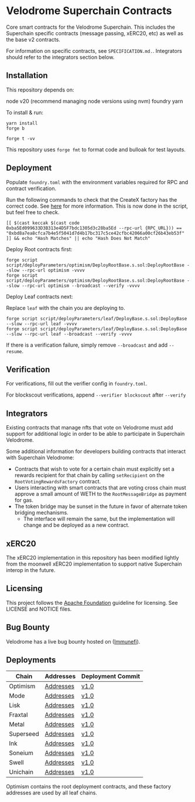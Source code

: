 # Velodrome Superchain Contracts

Core smart contracts for the Velodrome Superchain. This includes the Superchain
specific contracts (message passing, xERC20, etc) as well as the base v2 contracts.

For information on specific contracts, see `SPECIFICATION.md.`. Integrators should
refer to the integrators section below.

## Installation

This repository depends on:

node v20 (recommend managing node versions using nvm)
foundry
yarn

To install & run:

```
yarn install
forge b

forge t -vv
```

This repository uses `forge fmt` to format code and bulloak for test layouts.

## Deployment

Populate `foundry.toml` with the environment variables required for RPC and contract verification.

Run the following commands to check that the CreateX factory has the correct code. See [here](https://github.com/pcaversaccio/createx/blob/43adf407f1313c5975c7db106092c3b636323ef6/README.md?plain=1#L844) for more information. This is now done in the script, but feel free to check.

```
[[ $(cast keccak $(cast code 0xba5Ed099633D3B313e4D5F7bdc1305d3c28ba5Ed --rpc-url {RPC_URL})) == "0xbd8a7ea8cfca7b4e5f5041d7d4b17bc317c5ce42cfbc42066a00cf26b43eb53f" ]] && echo "Hash Matches" || echo "Hash Does Not Match"
```

Deploy Root contracts first:

```
forge script script/deployParameters/optimism/DeployRootBase.s.sol:DeployRootBase --slow --rpc-url optimism -vvvv
forge script script/deployParameters/optimism/DeployRootBase.s.sol:DeployRootBase --slow --rpc-url optimism --broadcast --verify -vvvv
```

Deploy Leaf contracts next:

Replace `leaf` with the chain you are deploying to.

```
forge script script/deployParameters/leaf/DeployBase.s.sol:DeployBase --slow --rpc-url leaf -vvvv
forge script script/deployParameters/leaf/DeployBase.s.sol:DeployBase --slow --rpc-url leaf --broadcast --verify -vvvv
```

If there is a verification failure, simply remove `--broadcast` and add `--resume`.

## Verification

For verifications, fill out the verifier config in `foundry.toml`.

For blockscout verifications, append `--verifier blockscout` after `--verify`

## Integrators

Existing contracts that manage nfts that vote on Velodrome must add support for additional logic in 
order to be able to participate in Superchain Velodrome.

Some additional information for developers building contracts that interact with Superchain Velodrome:
- Contracts that wish to vote for a certain chain must explicitly set a rewards recipient for that chain by calling `setRecipient` on
 the `RootVotingRewardsFactory` contract.
- Users interacting with smart contracts that are voting cross chain must approve a small amount of
 WETH to the `RootMessageBridge` as payment for gas.
- The token bridge may be sunset in the future in favor of alternate token bridging mechanisms.
    - The interface will remain the same, but the implementation will change and be deployed as a new contract.

## xERC20

The xERC20 implementation in this repository has been modified lightly from 
the moonwell xERC20 implementation to support native Superchain interop in the future.

## Licensing

This project follows the [Apache Foundation](https://infra.apache.org/licensing-howto.html)
guideline for licensing. See LICENSE and NOTICE files.

## Bug Bounty
Velodrome has a live bug bounty hosted on ([Immunefi](https://immunefi.com/bounty/velodromefinance/)).

## Deployments

| Chain      | Addresses          | Deployment Commit |
|------------|--------------------|-------------------|
| Optimism   | [Addresses](https://github.com/velodrome-finance/superchain-contracts/blob/main/deployment-addresses/optimism.json)           | [v1.0](https://github.com/velodrome-finance/superchain-contracts/commit/a739cdd788673d5fb08736e456fd8ec15d262dc7)      |
| Mode       | [Addresses](https://github.com/velodrome-finance/superchain-contracts/blob/main/deployment-addresses/mode.json)           | [v1.0](https://github.com/velodrome-finance/superchain-contracts/commit/a739cdd788673d5fb08736e456fd8ec15d262dc7)      |
| Lisk       | [Addresses](https://github.com/velodrome-finance/superchain-contracts/blob/main/deployment-addresses/lisk.json)           | [v1.0](https://github.com/velodrome-finance/superchain-contracts/commit/a739cdd788673d5fb08736e456fd8ec15d262dc7)      |
| Fraxtal    | [Addresses](https://github.com/velodrome-finance/superchain-contracts/blob/main/deployment-addresses/fraxtal.json)           | [v1.0](https://github.com/velodrome-finance/superchain-contracts/commit/a739cdd788673d5fb08736e456fd8ec15d262dc7)      |
| Metal    | [Addresses](https://github.com/velodrome-finance/superchain-contracts/blob/main/deployment-addresses/metal.json)           | [v1.0](https://github.com/velodrome-finance/superchain-contracts/commit/a739cdd788673d5fb08736e456fd8ec15d262dc7)      | 
| Superseed  | [Addresses](https://github.com/velodrome-finance/superchain-contracts/blob/main/deployment-addresses/superseed.json)         | [v1.0](https://github.com/velodrome-finance/superchain-contracts/commit/a739cdd788673d5fb08736e456fd8ec15d262dc7)      |
| Ink      | [Addresses](https://github.com/velodrome-finance/superchain-contracts/blob/main/deployment-addresses/ink.json)           | [v1.0](https://github.com/velodrome-finance/superchain-contracts/commit/a739cdd788673d5fb08736e456fd8ec15d262dc7)      | 
| Soneium  | [Addresses](https://github.com/velodrome-finance/superchain-contracts/blob/main/deployment-addresses/soneium.json)           | [v1.0](https://github.com/velodrome-finance/superchain-contracts/commit/a739cdd788673d5fb08736e456fd8ec15d262dc7)      | 
| Swell    | [Addresses](https://github.com/velodrome-finance/superchain-contracts/blob/main/deployment-addresses/swell.json)           | [v1.0](https://github.com/velodrome-finance/superchain-contracts/commit/a739cdd788673d5fb08736e456fd8ec15d262dc7)      | 
| Unichain | [Addresses](https://github.com/velodrome-finance/superchain-contracts/blob/main/deployment-addresses/unichain.json)           | [v1.0](https://github.com/velodrome-finance/superchain-contracts/commit/a739cdd788673d5fb08736e456fd8ec15d262dc7)      | 

Optimism contains the root deployment contracts, and these factory addresses are 
used by all leaf chains.